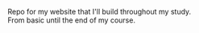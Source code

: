 Repo for my website that I'll build throughout my study. <br>
From basic until the end of my course. 
